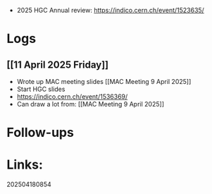 
- 2025 HGC Annual review: https://indico.cern.ch/event/1523635/
# Logs

## [[11 April 2025 Friday]]
- Wrote up MAC meeting slides [[MAC Meeting 9 April 2025]]
- Start HGC slides 
- https://indico.cern.ch/event/1536369/
- Can draw a lot from: [[MAC Meeting 9 April 2025]]


# Follow-ups


# Links: 



202504180854
